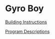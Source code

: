 # Gyro Boy

[Building Instructions](https://le-www-live-s.legocdn.com/sc/media/lessons/mindstorms-ev3/building-instructions/ev3-model-core-set-gyro-boy-f8a14d8e3d0e63fa23b87f798bf197f4.pdf)

[Program Descriptions](https://le-www-live-s.legocdn.com/sc/media/files/ev3-program-descriptions/ev3-program-description-gyroboy-8f351eb6ca8c99121f27be9cb2b12ad6.pdf)
